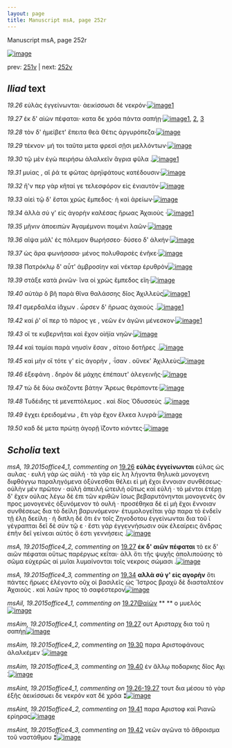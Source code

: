 ```yaml
---
layout: page
title: Manuscript msA, page 252r
---
```


Manuscript msA, page 252r

[![image](http://www.homermultitext.org/iipsrv?OBJ=IIP,1.0&FIF=/project/homer/pyramidal/deepzoom/hmt/vaimg/2017a/VA252RN_0423.tif&WID=100&CVT=JPEG)](http://www.homermultitext.org/ict2/?urn=urn:cite2:hmt:vaimg.2017a:VA252RN_0423)

prev:  [251v](../251v) | next:  [252v](../252v)

## *Iliad* text

*19.26* <a id="19.26"/> εὐλὰς ἐγγείνωνται· ἀεικίσσωσι δὲ νεκρόν·[![image](http://www.homermultitext.org/iipsrv?OBJ=IIP,1.0&FIF=/project/homer/pyramidal/deepzoom/hmt/vaimg/2017a/VA252RN_0423.tif&RGN=0.194,0.2006,0.383,0.0346&WID=1000&CVT=JPEG)](http://www.homermultitext.org/ict2/?urn=urn:cite2:hmt:vaimg.2017a:VA252RN_0423@0.194,0.2006,0.383,0.0346)[1](#msA_19.2015office4_1)

*19.27* <a id="19.27"/> ἐκ δ' αἰὼν πέφαται· κατα δε χρόα πάντα σαπήῃ·[![image](http://www.homermultitext.org/iipsrv?OBJ=IIP,1.0&FIF=/project/homer/pyramidal/deepzoom/hmt/vaimg/2017a/VA252RN_0423.tif&RGN=0.193,0.2209,0.395,0.0346&WID=1000&CVT=JPEG)](http://www.homermultitext.org/ict2/?urn=urn:cite2:hmt:vaimg.2017a:VA252RN_0423@0.193,0.2209,0.395,0.0346)[1](#msA_19.2015office4_2), [2](#msAim_19.2015office4_1), [3](#msAil_19.2015office4_1)

*19.28* <a id="19.28"/> τὸν δ' ἠμείβετ' ἔπειτα θεὰ Θέτις ἀργυρόπεζα·[![image](http://www.homermultitext.org/iipsrv?OBJ=IIP,1.0&FIF=/project/homer/pyramidal/deepzoom/hmt/vaimg/2017a/VA252RN_0423.tif&RGN=0.192,0.2419,0.395,0.0346&WID=1000&CVT=JPEG)](http://www.homermultitext.org/ict2/?urn=urn:cite2:hmt:vaimg.2017a:VA252RN_0423@0.192,0.2419,0.395,0.0346)

*19.29* <a id="19.29"/> τέκνον· μή τοι ταῦτα μετα φρεσὶ σῇσι μελλόντων·[![image](http://www.homermultitext.org/iipsrv?OBJ=IIP,1.0&FIF=/project/homer/pyramidal/deepzoom/hmt/vaimg/2017a/VA252RN_0423.tif&RGN=0.18,0.26,0.426,0.0346&WID=1000&CVT=JPEG)](http://www.homermultitext.org/ict2/?urn=urn:cite2:hmt:vaimg.2017a:VA252RN_0423@0.18,0.26,0.426,0.0346)

*19.30* <a id="19.30"/> τῷ μὲν ἐγὼ πειρήσω ἀλαλκεῖν ἄγρια φῦλα .[![image](http://www.homermultitext.org/iipsrv?OBJ=IIP,1.0&FIF=/project/homer/pyramidal/deepzoom/hmt/vaimg/2017a/VA252RN_0423.tif&RGN=0.183,0.2795,0.402,0.0346&WID=1000&CVT=JPEG)](http://www.homermultitext.org/ict2/?urn=urn:cite2:hmt:vaimg.2017a:VA252RN_0423@0.183,0.2795,0.402,0.0346)[1](#msAim_19.2015office4_2)

*19.31* <a id="19.31"/> μυίας , αἵ ῥά τε φῶτας ἀρηϊφάτους κατέδουσιν·[![image](http://www.homermultitext.org/iipsrv?OBJ=IIP,1.0&FIF=/project/homer/pyramidal/deepzoom/hmt/vaimg/2017a/VA252RN_0423.tif&RGN=0.185,0.299,0.423,0.0316&WID=1000&CVT=JPEG)](http://www.homermultitext.org/ict2/?urn=urn:cite2:hmt:vaimg.2017a:VA252RN_0423@0.185,0.299,0.423,0.0316)

*19.32* <a id="19.32"/> ἤ'ν περ γὰρ κῆταί γε τελεσφόρον εἰς ἐνιαυτὸν·[![image](http://www.homermultitext.org/iipsrv?OBJ=IIP,1.0&FIF=/project/homer/pyramidal/deepzoom/hmt/vaimg/2017a/VA252RN_0423.tif&RGN=0.186,0.3163,0.396,0.0316&WID=1000&CVT=JPEG)](http://www.homermultitext.org/ict2/?urn=urn:cite2:hmt:vaimg.2017a:VA252RN_0423@0.186,0.3163,0.396,0.0316)

*19.33* <a id="19.33"/> αἰεὶ τῷ δ' ἔσται χρὼς ἔμπεδος· ἠ καὶ ἀρείων·[![image](http://www.homermultitext.org/iipsrv?OBJ=IIP,1.0&FIF=/project/homer/pyramidal/deepzoom/hmt/vaimg/2017a/VA252RN_0423.tif&RGN=0.189,0.3388,0.402,0.0316&WID=1000&CVT=JPEG)](http://www.homermultitext.org/ict2/?urn=urn:cite2:hmt:vaimg.2017a:VA252RN_0423@0.189,0.3388,0.402,0.0316)

*19.34* <a id="19.34"/> ἀλλὰ σύ γ' εἰς ἀγορὴν καλέσας ἥρωας Ἀχαιοὺς ·[![image](http://www.homermultitext.org/iipsrv?OBJ=IIP,1.0&FIF=/project/homer/pyramidal/deepzoom/hmt/vaimg/2017a/VA252RN_0423.tif&RGN=0.192,0.3591,0.396,0.0316&WID=1000&CVT=JPEG)](http://www.homermultitext.org/ict2/?urn=urn:cite2:hmt:vaimg.2017a:VA252RN_0423@0.192,0.3591,0.396,0.0316)[1](#msA_19.2015office4_3)

*19.35* <a id="19.35"/> μῆνιν ἀποειπὼν Ἀγαμέμνονι ποιμένι λαῶν·[![image](http://www.homermultitext.org/iipsrv?OBJ=IIP,1.0&FIF=/project/homer/pyramidal/deepzoom/hmt/vaimg/2017a/VA252RN_0423.tif&RGN=0.19,0.3779,0.396,0.0316&WID=1000&CVT=JPEG)](http://www.homermultitext.org/ict2/?urn=urn:cite2:hmt:vaimg.2017a:VA252RN_0423@0.19,0.3779,0.396,0.0316)

*19.36* <a id="19.36"/> αῖψα μάλ' ἐς πόλεμον θωρήσσεο· δύσεο δ' ἀλκήν·[![image](http://www.homermultitext.org/iipsrv?OBJ=IIP,1.0&FIF=/project/homer/pyramidal/deepzoom/hmt/vaimg/2017a/VA252RN_0423.tif&RGN=0.189,0.3952,0.396,0.0316&WID=1000&CVT=JPEG)](http://www.homermultitext.org/ict2/?urn=urn:cite2:hmt:vaimg.2017a:VA252RN_0423@0.189,0.3952,0.396,0.0316)

*19.37* <a id="19.37"/> ὡς ἄρα φωνήσασα· μένος πολυθαρσὲς ἐνῆκε·[![image](http://www.homermultitext.org/iipsrv?OBJ=IIP,1.0&FIF=/project/homer/pyramidal/deepzoom/hmt/vaimg/2017a/VA252RN_0423.tif&RGN=0.187,0.4147,0.396,0.0316&WID=1000&CVT=JPEG)](http://www.homermultitext.org/ict2/?urn=urn:cite2:hmt:vaimg.2017a:VA252RN_0423@0.187,0.4147,0.396,0.0316)

*19.38* <a id="19.38"/> Πατρόκλῳ δ' αὖτ' ἀμβροσίην καὶ νέκταρ ἐρυθρὸν[![image](http://www.homermultitext.org/iipsrv?OBJ=IIP,1.0&FIF=/project/homer/pyramidal/deepzoom/hmt/vaimg/2017a/VA252RN_0423.tif&RGN=0.186,0.4365,0.422,0.0316&WID=1000&CVT=JPEG)](http://www.homermultitext.org/ict2/?urn=urn:cite2:hmt:vaimg.2017a:VA252RN_0423@0.186,0.4365,0.422,0.0316)

*19.39* <a id="19.39"/> στάξε κατὰ ῥινῶν· ἵνα οἱ χρὼς ἔμπεδος εἴη·[![image](http://www.homermultitext.org/iipsrv?OBJ=IIP,1.0&FIF=/project/homer/pyramidal/deepzoom/hmt/vaimg/2017a/VA252RN_0423.tif&RGN=0.189,0.456,0.391,0.0316&WID=1000&CVT=JPEG)](http://www.homermultitext.org/ict2/?urn=urn:cite2:hmt:vaimg.2017a:VA252RN_0423@0.189,0.456,0.391,0.0316)

*19.40* <a id="19.40"/> αὐτὰρ ὃ βῆ παρὰ θῖνα θαλάσσης δῖος Ἀχιλλεὺς[![image](http://www.homermultitext.org/iipsrv?OBJ=IIP,1.0&FIF=/project/homer/pyramidal/deepzoom/hmt/vaimg/2017a/VA252RN_0423.tif&RGN=0.191,0.4703,0.397,0.0316&WID=1000&CVT=JPEG)](http://www.homermultitext.org/ict2/?urn=urn:cite2:hmt:vaimg.2017a:VA252RN_0423@0.191,0.4703,0.397,0.0316)[1](#msAim_19.2015office4_3)

*19.41* <a id="19.41"/> σμερδαλέα ἰ̈άχων . ὦρσεν δ' ἥρωας ἀχαιούς .[![image](http://www.homermultitext.org/iipsrv?OBJ=IIP,1.0&FIF=/project/homer/pyramidal/deepzoom/hmt/vaimg/2017a/VA252RN_0423.tif&RGN=0.191,0.4899,0.38,0.0316&WID=1000&CVT=JPEG)](http://www.homermultitext.org/ict2/?urn=urn:cite2:hmt:vaimg.2017a:VA252RN_0423@0.191,0.4899,0.38,0.0316)[1](#msAint_19.2015office4_2)

*19.42* <a id="19.42"/> καί ῥ' οἵ περ τὸ πάρος γε , νεῶν ἐν ἀγῶνι μένεσκον·[![image](http://www.homermultitext.org/iipsrv?OBJ=IIP,1.0&FIF=/project/homer/pyramidal/deepzoom/hmt/vaimg/2017a/VA252RN_0423.tif&RGN=0.189,0.5131,0.427,0.0316&WID=1000&CVT=JPEG)](http://www.homermultitext.org/ict2/?urn=urn:cite2:hmt:vaimg.2017a:VA252RN_0423@0.189,0.5131,0.427,0.0316)[1](#msAint_19.2015office4_3)

*19.43* <a id="19.43"/> οἵ τε κυβερνῆται καὶ ἔχον οἰήϊα νηῶν·[![image](http://www.homermultitext.org/iipsrv?OBJ=IIP,1.0&FIF=/project/homer/pyramidal/deepzoom/hmt/vaimg/2017a/VA252RN_0423.tif&RGN=0.187,0.5312,0.367,0.0316&WID=1000&CVT=JPEG)](http://www.homermultitext.org/ict2/?urn=urn:cite2:hmt:vaimg.2017a:VA252RN_0423@0.187,0.5312,0.367,0.0316)

*19.44* <a id="19.44"/> καὶ ταμίαι παρὰ νηυσὶν ἔσαν , σίτοιο δοτῆρες .[![image](http://www.homermultitext.org/iipsrv?OBJ=IIP,1.0&FIF=/project/homer/pyramidal/deepzoom/hmt/vaimg/2017a/VA252RN_0423.tif&RGN=0.177,0.55,0.406,0.0316&WID=1000&CVT=JPEG)](http://www.homermultitext.org/ict2/?urn=urn:cite2:hmt:vaimg.2017a:VA252RN_0423@0.177,0.55,0.406,0.0316)

*19.45* <a id="19.45"/> καὶ μὴν οἳ τότε γ' εἰς ἀγορὴν , ·ΐσαν . οὕνεκ' Ἀχιλλεὺς[![image](http://www.homermultitext.org/iipsrv?OBJ=IIP,1.0&FIF=/project/homer/pyramidal/deepzoom/hmt/vaimg/2017a/VA252RN_0423.tif&RGN=0.181,0.568,0.418,0.0361&WID=1000&CVT=JPEG)](http://www.homermultitext.org/ict2/?urn=urn:cite2:hmt:vaimg.2017a:VA252RN_0423@0.181,0.568,0.418,0.0361)

*19.46* <a id="19.46"/> ἐξεφάνη . δηρὸν δὲ μάχης ἐπέπαυτ' ἀλεγεινῆς·[![image](http://www.homermultitext.org/iipsrv?OBJ=IIP,1.0&FIF=/project/homer/pyramidal/deepzoom/hmt/vaimg/2017a/VA252RN_0423.tif&RGN=0.183,0.5898,0.418,0.0308&WID=1000&CVT=JPEG)](http://www.homermultitext.org/ict2/?urn=urn:cite2:hmt:vaimg.2017a:VA252RN_0423@0.183,0.5898,0.418,0.0308)

*19.47* <a id="19.47"/> τὼ δὲ δύω σκάζοντε βάτην Ἄρεως θεράποντε·[![image](http://www.homermultitext.org/iipsrv?OBJ=IIP,1.0&FIF=/project/homer/pyramidal/deepzoom/hmt/vaimg/2017a/VA252RN_0423.tif&RGN=0.185,0.6071,0.418,0.0308&WID=1000&CVT=JPEG)](http://www.homermultitext.org/ict2/?urn=urn:cite2:hmt:vaimg.2017a:VA252RN_0423@0.185,0.6071,0.418,0.0308)

*19.48* <a id="19.48"/> Τυδέιδης τὲ μενεπτόλεμος . καὶ δῖος Ὀδυσσεὺς .[![image](http://www.homermultitext.org/iipsrv?OBJ=IIP,1.0&FIF=/project/homer/pyramidal/deepzoom/hmt/vaimg/2017a/VA252RN_0423.tif&RGN=0.181,0.6251,0.418,0.0308&WID=1000&CVT=JPEG)](http://www.homermultitext.org/ict2/?urn=urn:cite2:hmt:vaimg.2017a:VA252RN_0423@0.181,0.6251,0.418,0.0308)

*19.49* <a id="19.49"/> ἔγχει ἐρειδομένω , ἔτι γὰρ ἔχον ἕλκεα λυγρά·[![image](http://www.homermultitext.org/iipsrv?OBJ=IIP,1.0&FIF=/project/homer/pyramidal/deepzoom/hmt/vaimg/2017a/VA252RN_0423.tif&RGN=0.176,0.6454,0.386,0.0308&WID=1000&CVT=JPEG)](http://www.homermultitext.org/ict2/?urn=urn:cite2:hmt:vaimg.2017a:VA252RN_0423@0.176,0.6454,0.386,0.0308)

*19.50* <a id="19.50"/> καδ δὲ μετα πρώτῃ ἀγορῇ ἵ̈ζοντο κιόντες·[![image](http://www.homermultitext.org/iipsrv?OBJ=IIP,1.0&FIF=/project/homer/pyramidal/deepzoom/hmt/vaimg/2017a/VA252RN_0423.tif&RGN=0.178,0.6649,0.386,0.0361&WID=1000&CVT=JPEG)](http://www.homermultitext.org/ict2/?urn=urn:cite2:hmt:vaimg.2017a:VA252RN_0423@0.178,0.6649,0.386,0.0361)

## *Scholia* text

*msA, 19.2015office4_1, commenting on* [19.26](#19.26)  <a id="msA_19.2015office4_1"/> **εὐλὰς ἐγγείνωνται** εὐλας ὡς αυλας · ευλή γὰρ ὡς αὐλή · τὰ γὰρ εἰς λη λήγοντα θηλυκὰ μονογενη διφθόγγω παραληγόμενα ὀξύνεσθαι θέλει εἰ μὴ ἔχοι ἔννοιαν συνθέσεως· οὐλὴν μὲν πρῶτον · αὐλή ἀπειλή ὠτειλή οὕτως καὶ εὐλή · τὸ μέντοι ἑτέρῃ δ' ἔχεν ούλας λέγω δὲ ἐπι τῶν κριθῶν ἵσως βεβαρυτόνηνται μονογενὲς ὅν προς μονογενὲς ὀξυνόμενον τὸ ουλή · προσέθηκα δὲ εἰ μὴ ἔχοι ἔννοιαν συνθέσεως δια τὸ δείλη βαρυνόμενον· ἐτυμολογεῖται γὰρ παρα τὸ ἐνδεῖν τῇ έλῃ δεείλη · ἡ διπλη δέ ὅτι ἐν τοῖς Ζηνοδοτου ἐγγείνωνται δια τοῦ ϊ γέγραπται δεῖ δὲ σὺν τῷ ε · ἔστι γὰρ ἐγγεννήσωσιν οὐκ ἐλεαίρεις ἄνδρας ἐπῆν δεῖ γείνεαι αὐτός ὅ ἐστι γεννήσεις .[![image](http://www.homermultitext.org/iipsrv?OBJ=IIP,1.0&FIF=/project/homer/pyramidal/deepzoom/hmt/vaimg/2017a/VA252RN_0423.tif&RGN=0.61,0.2119,0.2,0.1893&WID=1000&CVT=JPEG)](http://www.homermultitext.org/ict2/?urn=urn:cite2:hmt:vaimg.2017a:VA252RN_0423@0.61,0.2119,0.2,0.1893)

*msA, 19.2015office4_2, commenting on* [19.27](#19.27)  <a id="msA_19.2015office4_2"/> **ἐκ δ' αιῶν πέφαται** τὸ εκ δ' αιῶν πέφαται οὕτως παρέργως κεῖται· ἀλλ ὅτι τῆς ψυχῆς ἀπολιπούσης τὸ σῶμα εὐχερῶς αἱ μυῖαι λυμαίνονται τοῖς νεκροις σώμασι .[![image](http://www.homermultitext.org/iipsrv?OBJ=IIP,1.0&FIF=/project/homer/pyramidal/deepzoom/hmt/vaimg/2017a/VA252RN_0423.tif&RGN=0.598,0.3922,0.211,0.0706&WID=1000&CVT=JPEG)](http://www.homermultitext.org/ict2/?urn=urn:cite2:hmt:vaimg.2017a:VA252RN_0423@0.598,0.3922,0.211,0.0706)

*msA, 19.2015office4_3, commenting on* [19.34](#19.34)  <a id="msA_19.2015office4_3"/> **αλλὰ σύ γ' εἰς αγορὴν** ὅτι πάντες ἥρωες ἐλέγοντο οῦχ οἱ βασιλεῖς ὡς Ἴστρος βραχὺ δὲ διασταλτέον Ἀχαιοὺς . καὶ λαῶν προς τὸ σαφέστερον[![image](http://www.homermultitext.org/iipsrv?OBJ=IIP,1.0&FIF=/project/homer/pyramidal/deepzoom/hmt/vaimg/2017a/VA252RN_0423.tif&RGN=0.606,0.4606,0.204,0.0541&WID=1000&CVT=JPEG)](http://www.homermultitext.org/ict2/?urn=urn:cite2:hmt:vaimg.2017a:VA252RN_0423@0.606,0.4606,0.204,0.0541)

*msAil, 19.2015office4_1, commenting on* [19.27@αἰὼν](#19.27@αἰὼν)  <a id="msAil_19.2015office4_1"/> **					 				** 					 ο μυελός 				[![image](http://www.homermultitext.org/iipsrv?OBJ=IIP,1.0&FIF=/project/homer/pyramidal/deepzoom/hmt/vaimg/2017a/VA252RN_0423.tif&RGN=0.253,0.2239,0.033,0.0083&WID=1000&CVT=JPEG)](http://www.homermultitext.org/ict2/?urn=urn:cite2:hmt:vaimg.2017a:VA252RN_0423@0.253,0.2239,0.033,0.0083)

*msAim, 19.2015office4_1, commenting on* [19.27](#19.27)  <a id="msAim_19.2015office4_1"/> ουτ Αρισταρχ δια τοῦ η σαπήῃ[![image](http://www.homermultitext.org/iipsrv?OBJ=IIP,1.0&FIF=/project/homer/pyramidal/deepzoom/hmt/vaimg/2017a/VA252RN_0423.tif&RGN=0.581,0.2307,0.041,0.0331&WID=1000&CVT=JPEG)](http://www.homermultitext.org/ict2/?urn=urn:cite2:hmt:vaimg.2017a:VA252RN_0423@0.581,0.2307,0.041,0.0331)

*msAim, 19.2015office4_2, commenting on* [19.30](#19.30)  <a id="msAim_19.2015office4_2"/> παρα Αριστοφάνους ἀλαλκέμεν ⁚[![image](http://www.homermultitext.org/iipsrv?OBJ=IIP,1.0&FIF=/project/homer/pyramidal/deepzoom/hmt/vaimg/2017a/VA252RN_0423.tif&RGN=0.569,0.287,0.041,0.0331&WID=1000&CVT=JPEG)](http://www.homermultitext.org/ict2/?urn=urn:cite2:hmt:vaimg.2017a:VA252RN_0423@0.569,0.287,0.041,0.0331)

*msAim, 19.2015office4_3, commenting on* [19.40](#19.40)  <a id="msAim_19.2015office4_3"/> ἐν ἄλλῳ ποδαρκης δῖος Αχι ⁚[![image](http://www.homermultitext.org/iipsrv?OBJ=IIP,1.0&FIF=/project/homer/pyramidal/deepzoom/hmt/vaimg/2017a/VA252RN_0423.tif&RGN=0.572,0.4823,0.041,0.0331&WID=1000&CVT=JPEG)](http://www.homermultitext.org/ict2/?urn=urn:cite2:hmt:vaimg.2017a:VA252RN_0423@0.572,0.4823,0.041,0.0331)

*msAint, 19.2015office4_1, commenting on* [19.26-19.27](#19.26-19.27)  <a id="msAint_19.2015office4_1"/> τουτ δια μέσου τὸ γὰρ ἑξῆς ἀεικίσσωει δε νεκρόν κατ δὲ χρόα ⁑[![image](http://www.homermultitext.org/iipsrv?OBJ=IIP,1.0&FIF=/project/homer/pyramidal/deepzoom/hmt/vaimg/2017a/VA252RN_0423.tif&RGN=0.126,0.1998,0.071,0.0699&WID=1000&CVT=JPEG)](http://www.homermultitext.org/ict2/?urn=urn:cite2:hmt:vaimg.2017a:VA252RN_0423@0.126,0.1998,0.071,0.0699)

*msAint, 19.2015office4_2, commenting on* [19.41](#19.41)  <a id="msAint_19.2015office4_2"/> παρα Αριστοφ καὶ Ριανῶ ερίηρας[![image](http://www.homermultitext.org/iipsrv?OBJ=IIP,1.0&FIF=/project/homer/pyramidal/deepzoom/hmt/vaimg/2017a/VA252RN_0423.tif&RGN=0.1171,0.494,0.077,0.0257&WID=1000&CVT=JPEG)](http://www.homermultitext.org/ict2/?urn=urn:cite2:hmt:vaimg.2017a:VA252RN_0423@0.1171,0.494,0.077,0.0257)

*msAint, 19.2015office4_3, commenting on* [19.42](#19.42)  <a id="msAint_19.2015office4_3"/> νεῶν αγῶνα τὸ ἄθροισμα τοῦ ναστάθμου ⁑[![image](http://www.homermultitext.org/iipsrv?OBJ=IIP,1.0&FIF=/project/homer/pyramidal/deepzoom/hmt/vaimg/2017a/VA252RN_0423.tif&RGN=0.1265,0.5173,0.0614,0.0412&WID=1000&CVT=JPEG)](http://www.homermultitext.org/ict2/?urn=urn:cite2:hmt:vaimg.2017a:VA252RN_0423@0.1265,0.5173,0.0614,0.0412)